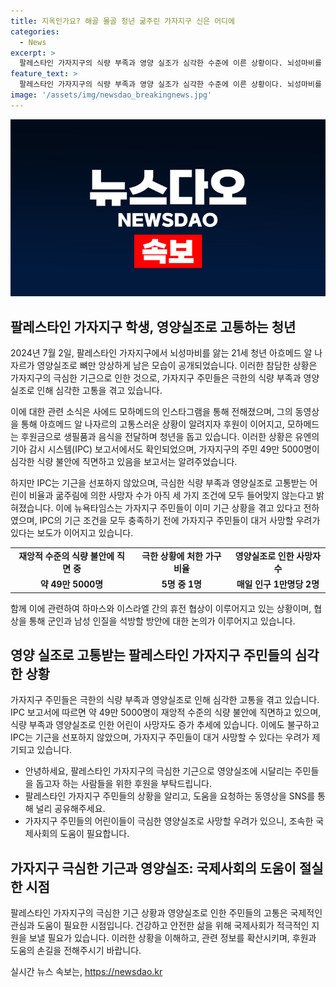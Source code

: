 ```yaml
---
title: 지옥인가요? 해골 몰골 청년 굶주린 가자지구 신은 어디에
categories:
  - News
excerpt: >
  팔레스타인 가자지구의 식량 부족과 영양 실조가 심각한 수준에 이른 상황이다. 뇌성마비를 앓는 21세 청년 아흐메드 알 나자르의 영양상태가 호소되고, 가자지구 주민 대다수가 극심한 기근과 식량 부족에 시달리고 있다. 유엔 보고서에는 가자지구 주민 중 거의 반 이상이 식량 불안을 겪고 있으며, IPC의 기근 선언 기준을 충족하지는 못하지만 현지뉴스는 이미 기근이 발생하고 있다고 전하고 있다. 이에 대해 미국과 이스라엘 등 중재국은 휴전과 구호품 전달을 포함한 협상을 통해 상황을 개선하고자 하고 있다. 이에 따라 휴전 협상이 진전되고 있으며, 휴전을 통한 기근 상황 완화가 기대된다.
feature_text: >
  팔레스타인 가자지구의 식량 부족과 영양 실조가 심각한 수준에 이른 상황이다. 뇌성마비를 앓는 21세 청년 아흐메드 알 나자르의 영양상태가 호소되고, 가자지구 주민 대다수가 극심한 기근과 식량 부족에 시달리고 있다. 유엔 보고서에는 가자지구 주민 중 거의 반 이상이 식량 불안을 겪고 있으며, IPC의 기근 선언 기준을 충족하지는 못하지만 현지뉴스는 이미 기근이 발생하고 있다고 전하고 있다. 이에 대해 미국과 이스라엘 등 중재국은 휴전과 구호품 전달을 포함한 협상을 통해 상황을 개선하고자 하고 있다. 이에 따라 휴전 협상이 진전되고 있으며, 휴전을 통한 기근 상황 완화가 기대된다.
image: '/assets/img/newsdao_breakingnews.jpg'
---
```


<p><img src="/assets/img/newsdao_breakingnews.jpg" alt="cryptoinkorea 속보" /></p>

<h2 data-ke-size="size26">팔레스타인 가자지구 학생, 영양실조로 고통하는 청년</h2>

<p data-ke-size="size16">2024년 7월 2일, 팔레스타인 가자지구에서 뇌성마비를 앓는 21세 청년 아흐메드 알 나자르가 영양실조로 뼈만 앙상하게 남은 모습이 공개되었습니다. 이러한 참담한 상황은 가자지구의 극심한 기근으로 인한 것으로, 가자지구 주민들은 극한의 식량 부족과 영양실조로 인해 심각한 고통을 겪고 있습니다.</p>

<p data-ke-size="size16">이에 대한 관련 소식은 사에드 모하메드의 인스타그램을 통해 전해졌으며, 그의 동영상을 통해 아흐메드 알 나자르의 고통스러운 상황이 알려지자 후원이 이어지고, 모하메드는 후원금으로 생필품과 음식을 전달하며 청년을 돕고 있습니다. 이러한 상황은 유엔의 기아 감시 시스템(IPC) 보고서에서도 확인되었으며, 가자지구의 주민 49만 5000명이 심각한 식량 불안에 직면하고 있음을 보고서는 알려주었습니다.</p>

<p data-ke-size="size16">하지만 IPC는 기근을 선포하지 않았으며, 극심한 식량 부족과 영양실조로 고통받는 어린이 비율과 굶주림에 의한 사망자 수가 아직 세 가지 조건에 모두 들어맞지 않는다고 밝혀졌습니다. 이에 뉴욕타임스는 가자지구 주민들이 이미 기근 상황을 겪고 있다고 전하였으며, IPC의 기근 조건을 모두 충족하기 전에 가자지구 주민들이 대거 사망할 우려가 있다는 보도가 이어지고 있습니다.</p>

<table>
    <tr>
        <td style="text-align: center; height: 17px;"><b>재앙적 수준의 식량 불안에 직면 중</b></td>
        <td style="text-align: center; height: 17px;"><b>극한 상황에 처한 가구 비율</b></td>
        <td style="text-align: center; height: 17px;"><b>영양실조로 인한 사망자 수</b></td>
    </tr>
    <tr>
        <td style="text-align: center; height: 17px;"><b>약 49만 5000명</b></td>
        <td style="text-align: center; height: 17px;"><b>5명 중 1명</b></td>
        <td style="text-align: center; height: 17px;"><b>매일 인구 1만명당 2명</b></td>
    </tr>
</table>

<p data-ke-size="size16">함께 이에 관련하여 하마스와 이스라엘 간의 휴전 협상이 이루어지고 있는 상황이며, 협상을 통해 군인과 남성 인질을 석방할 방안에 대한 논의가 이루어지고 있습니다.</p>

<h2 data-ke-size="size26">영양 실조로 고통받는 팔레스타인 가자지구 주민들의 심각한 상황</h2>

<p data-ke-size="size16">가자지구 주민들은 극한의 식량 부족과 영양실조로 인해 심각한 고통을 겪고 있습니다. IPC 보고서에 따르면 약 49만 5000명이 재앙적 수준의 식량 불안에 직면하고 있으며, 식량 부족과 영양실조로 인한 어린이 사망자도 증가 추세에 있습니다. 이에도 불구하고 IPC는 기근을 선포하지 않았으며, 가자지구 주민들이 대거 사망할 수 있다는 우려가 제기되고 있습니다.</p>

<ul>
    <li>안녕하세요, 팔레스타인 가자지구의 극심한 기근으로 영양실조에 시달리는 주민들을 돕고자 하는 사람들을 위한 후원을 부탁드립니다.</li>
    <li>팔레스타인 가자지구 주민들의 상황을 알리고, 도움을 요청하는 동영상을 SNS를 통해 널리 공유해주세요.</li>
    <li>가자지구 주민들의 어린이들이 극심한 영양실조로 사망할 우려가 있으니, 조속한 국제사회의 도움이 필요합니다.</li>
</ul>

<h2 data-ke-size="size26">가자지구 극심한 기근과 영양실조: 국제사회의 도움이 절실한 시점</h2>

<p data-ke-size="size16">팔레스타인 가자지구의 극심한 기근 상황과 영양실조로 인한 주민들의 고통은 국제적인 관심과 도움이 필요한 시점입니다. 건강하고 안전한 삶을 위해 국제사회가 적극적인 지원을 보낼 필요가 있습니다. 이러한 상황을 이해하고, 관련 정보를 확산시키며, 후원과 도움의 손길을 전해주시기 바랍니다.</p>
실시간 뉴스 속보는, <a href="https://newsdao.kr" rel="dofollow">https://newsdao.kr</a>


